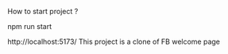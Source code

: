 How to start project ? 

npm run start 

http://localhost:5173/
This project is a clone of FB welcome page
